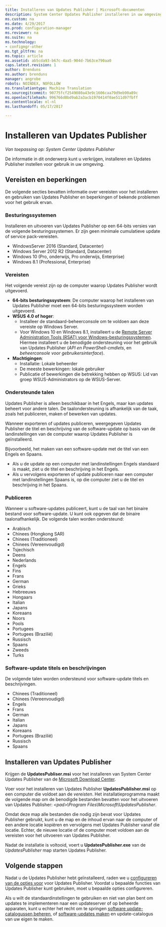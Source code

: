 ```yaml
---
title: Installeren van Updates Publisher | Microsoft-documenten
description: System Center Updates Publisher installeren in uw omgeving
ms.custom: na
ms.date: 4/29/2017
ms.prod: configuration-manager
ms.reviewer: na
ms.suite: na
ms.technology:
- configmgr-other
ms.tgt_pltfrm: na
ms.topic: article
ms.assetid: ab5cda93-b67c-4aa5-904d-7b63ce790aa0
caps.latest.revision: 1
author: Brenduns
ms.author: brenduns
manager: angrobe
robots: NOINDEX, NOFOLLOW
ms.translationtype: Machine Translation
ms.sourcegitcommit: 90775fcf2549080a43e9c1606caa79d9eb90a89c
ms.openlocfilehash: 996766d0bd9ab2a3acb1970414f0ae511d97fbff
ms.contentlocale: nl-nl
ms.lasthandoff: 05/17/2017

---
```

# <a name="install-updates-publisher"></a>Installeren van Updates Publisher

*Van toepassing op: System Center Updates Publisher*

De informatie in dit onderwerp kunt u verkrijgen, installeren en Updates Publisher instellen voor gebruik in uw omgeving.


## <a name="prerequisites-and-limitations"></a>Vereisten en beperkingen
De volgende secties bevatten informatie over vereisten voor het installeren en gebruiken van Updates Publisher en beperkingen of bekende problemen voor het gebruik ervan.

### <a name="operating-systems"></a>Besturingssystemen
Installeren en uitvoeren van Updates Publisher op een 64-bits versies van de volgende besturingssystemen. Er zijn geen minimale cumulatieve update of service pack-vereisten.

-   WindowsServer 2016 (Standard, Datacenter)
-   Windows Server 2012 R2 (Standard, Datacenter)
-   Windows 10 (Pro, onderwijs, Pro onderwijs, Enterprise)
-   Windows 8.1 (Professional, Enterprise)

### <a name="prerequisites"></a>Vereisten
Het volgende vereist zijn op de computer waarop Updates Publisher wordt uitgevoerd.

-   **64-bits besturingssysteem**: De computer waarop het installeren van Updates Publisher moet een 64-bits besturingssysteem worden uitgevoerd.
-   **WSUS 4.0 of hoger**:
    -   Installeer de standaard-beheerconsole om te voldoen aan deze vereiste op Windows Server.
    -   Voor Windows 10 en Windows 8.1, installeert u de [Remote Server Administration Tools (RSAT) voor Windows-besturingssystemen](https://support.microsoft.com/help/2693643/remote-server-administration-tools-rsat-for-windows-operating-systems). Hiermee installeert u de benodigde ondersteuning voor het gebruik van Updates Publisher (*API en PowerShell-cmdlets*, en *beheerconsole voor gebruikersinterface*).
-   **Machtigingen**:
    -   Installatie: Lokale beheerder
    -   De meeste bewerkingen: lokale gebruiker
    -   Publicatie of bewerkingen die betrekking hebben op WSUS: Lid van groep WSUS-Administrators op de WSUS-Server.

### <a name="supported-languages"></a>Ondersteunde talen
Updates Publisher is alleen beschikbaar in het Engels, maar kan updates beheert voor andere talen. De taalondersteuning is afhankelijk van de taak, zoals het publiceren, maken of bewerken van updates.

Wanneer exporteren of updates publiceren, weergegeven Updates Publisher de titel en beschrijving van de software-update op basis van de landinstellingen van de computer waarop Updates Publisher is geïnstalleerd.

Bijvoorbeeld, het maken van een software-update met de titel van een Engels en Spaans.

-   Als u de update op een computer met landinstellingen Engels standaard is maakt, ziet u de titel en beschrijving in het Engels.
-   Als u vervolgens exporteren of update publiceren naar een computer met landinstellingen Spaans is, op die computer ziet u de titel en beschrijving in het Spaans.

### <a name="publishing"></a>Publiceren
Wanneer u software-updates publiceert, kunt u de taal van het binaire bestand voor software-update. U kunt ook opgeven dat de binaire taalonafhankelijk. De volgende talen worden ondersteund:

-   Arabisch
-   Chinees (Hongkong SAR)
-   Chinees (Traditioneel)
-   Chinees (Vereenvoudigd)
-   Tsjechisch
-   Deens
-   Nederlands
-   Engels
-   Fins
-   Frans
-   German
-   Grieks
-   Hebreeuws
-   Hongaars
-   Italian
-   Japans
-   Koreaans
-   Noors
-   Pools
-   Portugees
-   Portugees (Brazilië)
-   Russisch
-   Spaans
-   Zweeds
-   Turks

### <a name="software-update-titles-and-descriptions"></a>Software-update titels en beschrijvingen
De volgende talen worden ondersteund voor software-update titels en beschrijvingen.

-   Chinees (Traditioneel)
-   Chinees (Vereenvoudigd)
-   Engels
-   Frans
-   German
-   Italian
-   Japans
-   Koreaans
-   Portugees (Brazilië)
-   Russisch
-   Spaans



## <a name="install-updates-publisher"></a>Installeren van Updates Publisher
Krijgen de **UpdatesPubliser.msi** voor het installeren van System Center Updates Publisher van de [Microsoft Download Center](https://go.microsoft.com/fwlink/?linkid=847967).

Voer voor het installeren van Updates Publisher **UpdatesPublisher.msi** op een computer die voldoet aan de *vereisten*. Het installatieprogramma maakt de volgende map om de benodigde bestanden bevatten voor het uitvoeren van Updates Publisher:  *&lt;pad&gt;\Program Files\Microsoft\UpdatesPublisher*.

Omdat deze map alle bestanden die nodig zijn bevat voor Updates Publisher gebruikt, kunt u de map en de inhoud ervan naar de computer of een andere locatie kopiëren en vervolgens met Updates Publisher vanaf die locatie. Echter, de nieuwe locatie of de computer moet voldoen aan de vereisten voor het uitvoeren van Updates Publisher.

Nadat de installatie is voltooid, voert u **UpdatesPublisher.exe** van de *UpdatesPublisher* map starten Updates Publisher.

## <a name="next-steps"></a>Volgende stappen
 Nadat u de Updates Publisher hebt geïnstalleerd, raden we u [configureren van de opties voor](/tools/updates-publisher-options) voor Updates Publisher. Voordat u bepaalde functies van Updates Publisher kunt gebruiken, moet u bepaalde opties configureren.

 Als u wilt de standaardinstellingen te gebruiken en niet van plan bent om updates te implementeren naar een updateserver of op beheerde apparaten, kunt u echter het recht om te springen [software update-catalogussen beheren](/tools/updates-publisher-catalogs), of [software-updates maken](/tools/create-updates-with-updates-publisher) en update-catalogus van uw eigen te maken.

